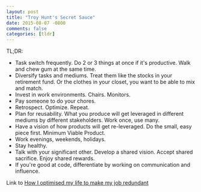 ```yaml
---
layout: post
title: "Troy Hunt's Secret Sauce"
date: 2015-08-07 -0800
comments: false
categories: [tldr]
---
```


TL;DR:

 - Task switch frequently.  Do 2 or 3 things at once if it's productive.  Walk and chew gum at the same time.
 - Diversify tasks and mediums.  Treat them like the stocks in your retirement fund.  Or the clothes in your closet, you want to be able to mix and match.
 - Invest in work environments.  Chairs.  Monitors.
 - Pay someone to do your chores.
 - Retrospect.  Optimize.  Repeat.
 - Plan for reusability.  What you produce will get leveraged in different mediums by different stakeholders.  Work once, use many.
 - Have a vision of how products will get re-leveraged.  Do the small, easy piece first.  Minimum Viable Product.
 - Work evenings, weekends, holidays.
 - Stay healthy.
 - Talk with your significant other.  Develop a shared vision.  Accept shared sacrifice.  Enjoy shared rewards.
 - If you're good at code, differentiate by working on communication and influence.
 
Link to [How I optimised my life to make my job redundant](http://www.troyhunt.com/2015/07/how-i-optimised-my-life-to-make-my-job.html)